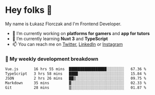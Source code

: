 # Hey folks 👋

My name is Łukasz Florczak and I'm Frontend Developer. 

- 🔭 I’m currently working on **platforms for gamers** and **app for tutors**
- 🌱 I’m currently learning **Nuxt 3** and **TypeScript**
- 📫 You can reach me on [Twitter](https://twitter.com/lukaszflorczak), [LinkedIn](https://pl.linkedin.com/in/lukasz-florczak) or [Instagram](https://instagram.com/lukaszflorczak)


### 🧮 My weekly development breakdown

<!--START_SECTION:waka-->

```txt
Vue.js       16 hrs 55 mins  █████████████████░░░░░░░░   67.36 %
TypeScript   3 hrs 58 mins   ████░░░░░░░░░░░░░░░░░░░░░   15.84 %
JSON         2 hrs 26 mins   ██▒░░░░░░░░░░░░░░░░░░░░░░   09.75 %
Markdown     35 mins         ▓░░░░░░░░░░░░░░░░░░░░░░░░   02.33 %
Git          28 mins         ▒░░░░░░░░░░░░░░░░░░░░░░░░   01.87 %
```

<!--END_SECTION:waka-->

<!--
**lukaszflorczak/lukaszflorczak** is a ✨ _special_ ✨ repository because its `README.md` (this file) appears on your GitHub profile.

Here are some ideas to get you started:

- 🔭 I’m currently working on ...
- 🌱 I’m currently learning ...
- 👯 I’m looking to collaborate on ...
- 🤔 I’m looking for help with ...
- 💬 Ask me about ...
- 📫 How to reach me: ...
- 😄 Pronouns: ...
- ⚡ Fun fact: ...
-->
